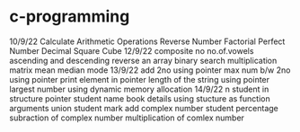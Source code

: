 # c-programming
10/9/22
Calculate Arithmetic Operations 
Reverse Number 
Factorial
Perfect Number
Decimal Square Cube
12/9/22
composite no
no.of.vowels
ascending and descending
reverse an array
binary search
multiplication matrix
mean median mode
13/9/22
add 2no using pointer
max num b/w 2no using pointer
print element in pointer
length of the string using pointer
largest number using dynamic memory allocation
14/9/22
n student in structure
pointer student name
book details using stucture as function arguments
union student mark
add complex number
student percentage
subraction of complex number
multiplication of comlex number
